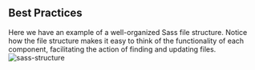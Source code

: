 ## Best Practices
Here we have an example of a well-organized Sass file structure. Notice how the file structure makes it easy to think of the functionality of each component, facilitating the action of finding and updating files.
![sass-structure](https://cloud.githubusercontent.com/assets/13823751/16132730/0b3c8cfe-33da-11e6-9212-91618cc37680.jpg)
